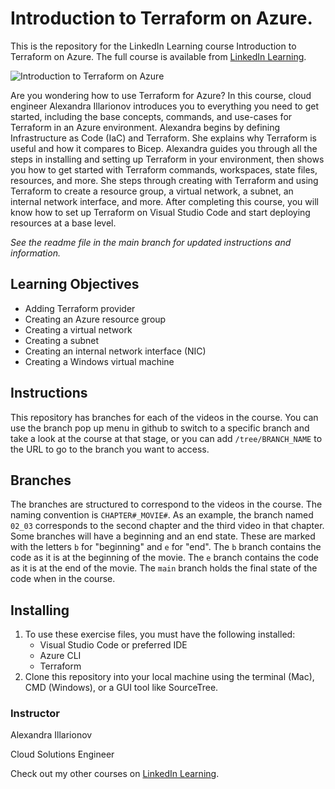 # Introduction to Terraform on Azure.
This is the repository for the LinkedIn Learning course Introduction to Terraform on Azure. The full course is available from [LinkedIn Learning][lil-course-url].

![Introduction to Terraform on Azure][lil-thumbnail-url] 

Are you wondering how to use Terraform for Azure? In this course, cloud engineer Alexandra Illarionov introduces you to everything you need to get started, including the base concepts, commands, and use-cases for Terraform in an Azure environment. Alexandra begins by defining Infrastructure as Code (IaC) and Terraform. She explains why Terraform is useful and how it compares to Bicep. Alexandra guides you through all the steps in installing and setting up Terraform in your environment, then shows you how to get started with Terraform commands, workspaces, state files, resources, and more. She steps through creating with Terraform and using Terraform to create a resource group, a virtual network, a subnet, an internal network interface, and more. After completing this course, you will know how to set up Terraform on Visual Studio Code and start deploying resources at a base level.


_See the readme file in the main branch for updated instructions and information._

## Learning Objectives
- Adding Terraform provider
- Creating an Azure resource group
- Creating a virtual network
- Creating a subnet
- Creating an internal network interface (NIC)
- Creating a Windows virtual machine

## Instructions
This repository has branches for each of the videos in the course. You can use the branch pop up menu in github to switch to a specific branch and take a look at the course at that stage, or you can add `/tree/BRANCH_NAME` to the URL to go to the branch you want to access.

## Branches
The branches are structured to correspond to the videos in the course. The naming convention is `CHAPTER#_MOVIE#`. As an example, the branch named `02_03` corresponds to the second chapter and the third video in that chapter. 
Some branches will have a beginning and an end state. These are marked with the letters `b` for "beginning" and `e` for "end". The `b` branch contains the code as it is at the beginning of the movie. The `e` branch contains the code as it is at the end of the movie. The `main` branch holds the final state of the code when in the course.

## Installing
1. To use these exercise files, you must have the following installed:
	- Visual Studio Code or preferred IDE
	- Azure CLI 
	- Terraform
2. Clone this repository into your local machine using the terminal (Mac), CMD (Windows), or a GUI tool like SourceTree.


### Instructor

Alexandra Illarionov 
                            
Cloud Solutions Engineer

                            

Check out my other courses on [LinkedIn Learning](https://www.linkedin.com/learning/instructors/alexandra-illarionov).

[lil-course-url]: https://www.linkedin.com/learning/introduction-to-terraform-on-azure
[lil-thumbnail-url]: https://cdn.lynda.com/course/2453108/2453108-1652374458166-16x9.jpg
